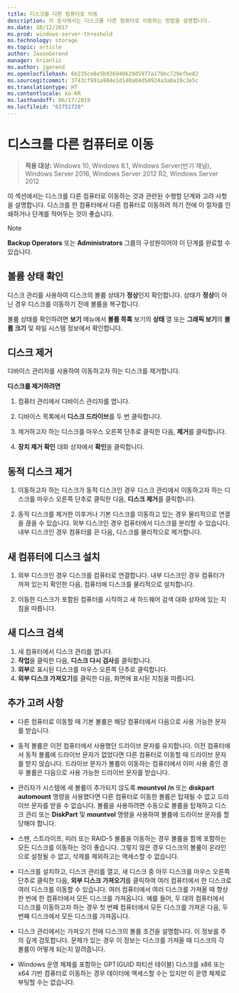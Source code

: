 ```yaml
---
title: 디스크를 다른 컴퓨터로 이동
description: 이 문서에서는 디스크를 다른 컴퓨터로 이동하는 방법을 설명합니다.
ms.date: 10/12/2017
ms.prod: windows-server-threshold
ms.technology: storage
ms.topic: article
author: JasonGerend
manager: brianlic
ms.author: jgerend
ms.openlocfilehash: 6b235ce8e5b936940629d5977a17bbc729efbe82
ms.sourcegitcommit: 3743cf691a984e1d140a04d50924a3a0a19c3e5c
ms.translationtype: HT
ms.contentlocale: ko-KR
ms.lasthandoff: 06/17/2019
ms.locfileid: "63751728"
---
```

# <a name="move-disks-to-another-computer"></a>디스크를 다른 컴퓨터로 이동

> **적용 대상:** Windows 10, Windows 8.1, Windows Server(반기 채널), Windows Server 2016, Windows Server 2012 R2, Windows Server 2012

이 섹션에서는 디스크를 다른 컴퓨터로 이동하는 것과 관련된 수행할 단계와 고려 사항을 설명합니다. 디스크를 한 컴퓨터에서 다른 컴퓨터로 이동하려 하기 전에 이 절차를 인쇄하거나 단계를 적어두는 것이 좋습니다.

> [!NOTE]
> **Backup Operators** 또는 **Administrators** 그룹의 구성원이어야 이 단계를 완료할 수 있습니다.

## <a name="verify-volume-health"></a>볼륨 상태 확인

디스크 관리를 사용하여 디스크의 볼륨 상태가 **정상**인지 확인합니다. 상태가 **정상**이 아닌 경우 디스크를 이동하기 전에 볼륨을 복구합니다.

볼륨 상태를 확인하려면 **보기** 메뉴에서 **볼륨 목록** 보기의 **상태** 열 또는 **그래픽 보기**의 **볼륨 크기** 및 파일 시스템 정보에서 확인합니다.

## <a name="uninstall-the-disks"></a>디스크 제거

디바이스 관리자를 사용하여 이동하고자 하는 디스크를 제거합니다.

**디스크를 제거하려면**

1.  컴퓨터 관리에서 디바이스 관리자를 엽니다.

2.  디바이스 목록에서 **디스크 드라이브**를 두 번 클릭합니다.

3.  제거하고자 하는 디스크를 마우스 오른쪽 단추로 클릭한 다음, **제거**를 클릭합니다.

4.  **장치 제거 확인** 대화 상자에서 **확인**을 클릭합니다.

## <a name="remove-dynamic-disks"></a>동적 디스크 제거

1. 이동하고자 하는 디스크가 동적 디스크인 경우 디스크 관리에서 이동하고자 하는 디스크를 마우스 오른쪽 단추로 클릭한 다음, **디스크 제거**를 클릭합니다.

2. 동적 디스크를 제거한 이후거나 기본 디스크를 이동하고 있는 경우 물리적으로 연결을 끊을 수 있습니다. 외부 디스크인 경우 컴퓨터에서 디스크를 분리할 수 있습니다. 내부 디스크인 경우 컴퓨터를 끈 다음, 디스크를 물리적으로 제거합니다.

## <a name="install-disks-in-the-new-computer"></a>새 컴퓨터에 디스크 설치

1. 외부 디스크인 경우 디스크를 컴퓨터로 연결합니다. 내부 디스크인 경우 컴퓨터가 꺼져 있는지 확인한 다음, 컴퓨터에 디스크를 물리적으로 설치합니다.

2. 이동한 디스크가 포함된 컴퓨터를 시작하고 새 하드웨어 검색 대화 상자에 있는 지침을 따릅니다.

## <a name="detect-new-disks"></a>새 디스크 검색

1. 새 컴퓨터에서 디스크 관리를 엽니다. 
2. **작업**을 클릭한 다음, **디스크 다시 검사**를 클릭합니다.
3. **외부**로 표시된 디스크를 마우스 오른쪽 단추로 클릭합니다. 
4. **외부 디스크 가져오기**를 클릭한 다음, 화면에 표시된 지침을 따릅니다.

## <a name="additional-considerations"></a>추가 고려 사항

-   다른 컴퓨터로 이동할 때 기본 볼륨은 해당 컴퓨터에서 다음으로 사용 가능한 문자를 받습니다. 
-   동적 볼륨은 이전 컴퓨터에서 사용했던 드라이브 문자를 유지합니다. 이전 컴퓨터에서 동적 볼륨에 드라이브 문자가 없었다면 다른 컴퓨터로 이동할 때 드라이브 문자를 받지 않습니다. 드라이브 문자가 볼륨이 이동하는 컴퓨터에서 이미 사용 중인 경우 볼륨은 다음으로 사용 가능한 드라이브 문자를 받습니다.

-   관리자가 시스템에 새 볼륨이 추가되지 않도록 **mountvol /n** 또는 **diskpart automount** 명령을 사용했다면 다른 컴퓨터로 이동한 볼륨은 탑재될 수 없고 드라이브 문자를 받을 수 없습니다. 볼륨을 사용하려면 수동으로 볼륨을 탑재하고 디스크 관리 또는 **DiskPart** 및 **mountvol** 명령을 사용하여 볼륨에 드라이브 문자를 할당해야 합니다.

-   스팬, 스트라이프, 미러 또는 RAID-5 볼륨을 이동하는 경우 볼륨을 함께 포함하는 모든 디스크를 이동하는 것이 좋습니다. 그렇지 않은 경우 디스크의 볼륨이 온라인으로 설정될 수 없고, 삭제를 제외하고는 액세스할 수 없습니다.

-   디스크를 설치하고, 디스크 관리를 열고, 새 디스크 중 아무 디스크를 마우스 오른쪽 단추로 클릭한 다음, **외부 디스크 가져오기**를 클릭하여 여러 컴퓨터에서 한 디스크로 여러 디스크를 이동할 수 있습니다. 여러 컴퓨터에서 여러 디스크를 가져올 때 항상 한 번에 한 컴퓨터에서 모든 디스크를 가져옵니다. 예를 들어, 두 대의 컴퓨터에서 디스크를 이동하고자 하는 경우 첫 번째 컴퓨터에서 모든 디스크를 가져온 다음, 두 번째 디스크에서 모든 디스크를 가져옵니다.

-   디스크 관리에서는 가져오기 전에 디스크의 볼륨 조건을 설명합니다. 이 정보를 주의 깊게 검토합니다. 문제가 있는 경우 이 정보는 디스크를 가져올 때 디스크의 각 볼륨이 어떻게 되는지 알려줍니다.

-   Windows 운영 체제를 포함하는 GPT(GUID 파티션 테이블) 디스크를 x86 또는 x64 기반 컴퓨터로 이동하는 경우 데이터에 액세스할 수는 있지만 이 운영 체제로 부팅할 수는 없습니다.
